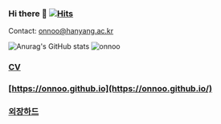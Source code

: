 ### Hi there 👋 [![Hits](https://hits.seeyoufarm.com/api/count/incr/badge.svg?url=https%3A%2F%2Fgithub.com%2Fonnoo%2Fhit-counter&count_bg=%2379C83D&title_bg=%23555555&icon=&icon_color=%23E7E7E7&title=hits&edge_flat=false)](https://hits.seeyoufarm.com)

Contact: onnoo@hanyang.ac.kr

![Anurag's GitHub stats](https://github-readme-stats.vercel.app/api?username=onnoo&&show_icons=true&theme=buefy)
![onnoo](https://solvedac-readme-badge.vercel.app/api/v1/badge?user=onnoo&theme=white&size=small&compact=1&use_back_color=1&use_border=1&use_shadow=0)


### [CV](https://onnoo.github.io/profile/)

### [https://onnoo.github.io](https://onnoo.github.io/)

### [외장하드](https://onnoo-profile.notion.site/Jaewoo-Yang-onnoo-9fdfb6d7eb9e43b38e0a8752855baf44)


<!--
**onnoo/onnoo** is a ✨ _special_ ✨ repository because its `README.md` (this file) appears on your GitHub profile.

Here are some ideas to get you started:

- 🔭 I’m currently working on ...
- 🌱 I’m currently learning ...
- 👯 I’m looking to collaborate on ...
- 🤔 I’m looking for help with ...
- 💬 Ask me about ...
- 📫 How to reach me: ...
- 😄 Pronouns: ...
- ⚡ Fun fact: ...
-->
